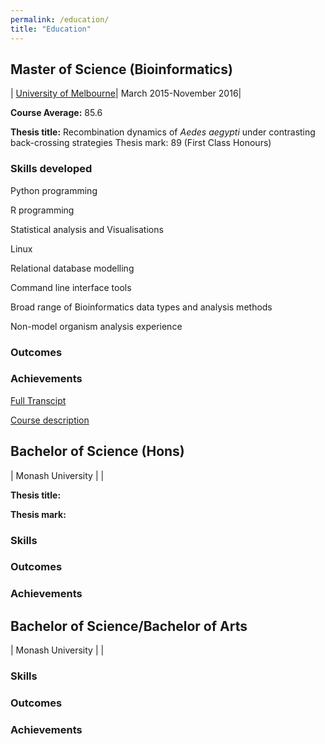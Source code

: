 ```yaml
---
permalink: /education/
title: "Education"
---
```

<link rel="stylesheet" href="//use.fontawesome.com/releases/v5.0.7/css/all.css">

## <i class="fas fa-graduation-cap"></i> Master of Science (Bioinformatics)

|<i class="fas fa-university"></i> [University of Melbourne](https://study.unimelb.edu.au/find/courses/graduate/master-of-science-bioinformatics/)|<i class="fas fa-calendar-alt"></i> March 2015-November 2016|

<i class="fas fa-clipboard-check"></i> **Course Average:** 85.6

<i class="fas fa-book"></i> **Thesis title:** Recombination dynamics of *Aedes aegypti* under contrasting back-crossing strategies
<i class="fas fa-clipboard-check"></i> Thesis mark: 89 (First Class Honours)

### Skills developed

<i class="fab fa-python"></i> Python programming

<i class="fab fa-r-project"></i> R programming

<i class="fas fa-chart-line"></i> Statistical analysis and Visualisations

<i class="fab fa-linux"></i> Linux

<i class="fas fa-database"></i> Relational database modelling

<i class="fas fa-terminal"></i> Command line interface tools

<i class="fas fa-dna"></i> Broad range of Bioinformatics data types and analysis methods

<i class="fas fa-bug"></i> Non-model organism analysis experience

### Outcomes


### Achievements

[Full Transcipt]()

[Course description](https://study.unimelb.edu.au/find/courses/graduate/master-of-science-bioinformatics/)

## <i class="fas fa-graduation-cap"></i> Bachelor of Science (Hons)

|<i class="fas fa-university"></i> Monash University |<i class="fas fa-calendar-alt"></i> |

<i class="fas fa-book"></i> **Thesis title:**

**Thesis mark:**  

### Skills

### Outcomes

### Achievements

## <i class="fas fa-graduation-cap"></i> Bachelor of Science/Bachelor of Arts

|<i class="fas fa-university"></i> Monash University |<i class="fas fa-calendar-alt"></i> |

### Skills

### Outcomes

### Achievements